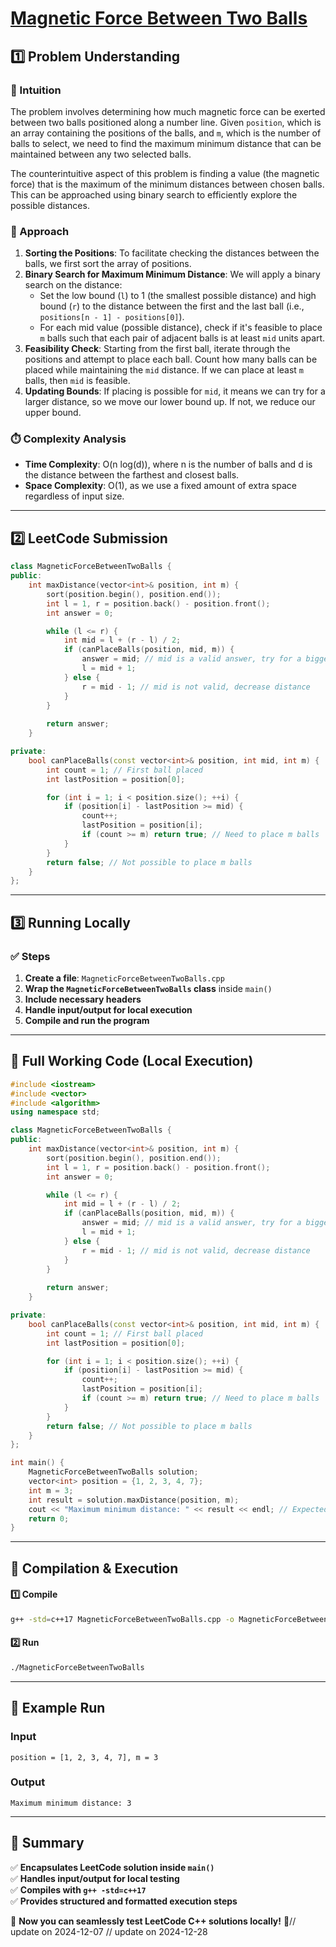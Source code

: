 # **[Magnetic Force Between Two Balls](https://leetcode.com/problems/magnetic-force-between-two-balls/description/)**  

## **1️⃣ Problem Understanding**  
### **📌 Intuition**  
The problem involves determining how much magnetic force can be exerted between two balls positioned along a number line. Given `position`, which is an array containing the positions of the balls, and `m`, which is the number of balls to select, we need to find the maximum minimum distance that can be maintained between any two selected balls. 

The counterintuitive aspect of this problem is finding a value (the magnetic force) that is the maximum of the minimum distances between chosen balls. This can be approached using binary search to efficiently explore the possible distances.

### **🚀 Approach**  
1. **Sorting the Positions**: To facilitate checking the distances between the balls, we first sort the array of positions.
2. **Binary Search for Maximum Minimum Distance**: We will apply a binary search on the distance:
   - Set the low bound (`l`) to 1 (the smallest possible distance) and high bound (`r`) to the distance between the first and the last ball (i.e., `positions[n - 1] - positions[0]`).
   - For each mid value (possible distance), check if it's feasible to place `m` balls such that each pair of adjacent balls is at least `mid` units apart.
3. **Feasibility Check**: Starting from the first ball, iterate through the positions and attempt to place each ball. Count how many balls can be placed while maintaining the `mid` distance. If we can place at least `m` balls, then `mid` is feasible.
4. **Updating Bounds**: If placing is possible for `mid`, it means we can try for a larger distance, so we move our lower bound up. If not, we reduce our upper bound.

### **⏱️ Complexity Analysis**  
- **Time Complexity**: O(n log(d)), where n is the number of balls and d is the distance between the farthest and closest balls.
- **Space Complexity**: O(1), as we use a fixed amount of extra space regardless of input size.

---  

## **2️⃣ LeetCode Submission**  
```cpp
class MagneticForceBetweenTwoBalls {
public:
    int maxDistance(vector<int>& position, int m) {
        sort(position.begin(), position.end());
        int l = 1, r = position.back() - position.front();
        int answer = 0;

        while (l <= r) {
            int mid = l + (r - l) / 2;
            if (canPlaceBalls(position, mid, m)) {
                answer = mid; // mid is a valid answer, try for a bigger distance
                l = mid + 1;
            } else {
                r = mid - 1; // mid is not valid, decrease distance
            }
        }
        
        return answer;
    }

private:
    bool canPlaceBalls(const vector<int>& position, int mid, int m) {
        int count = 1; // First ball placed
        int lastPosition = position[0];

        for (int i = 1; i < position.size(); ++i) {
            if (position[i] - lastPosition >= mid) {
                count++;
                lastPosition = position[i];
                if (count >= m) return true; // Need to place m balls
            }
        }
        return false; // Not possible to place m balls
    }
};  
```  

---  

## **3️⃣ Running Locally**  
### **✅ Steps**  
1. **Create a file**: `MagneticForceBetweenTwoBalls.cpp`  
2. **Wrap the `MagneticForceBetweenTwoBalls` class** inside `main()`  
3. **Include necessary headers**  
4. **Handle input/output for local execution**  
5. **Compile and run the program**  

---  

## **📝 Full Working Code (Local Execution)**  
```cpp
#include <iostream>
#include <vector>
#include <algorithm>
using namespace std;

class MagneticForceBetweenTwoBalls {
public:
    int maxDistance(vector<int>& position, int m) {
        sort(position.begin(), position.end());
        int l = 1, r = position.back() - position.front();
        int answer = 0;

        while (l <= r) {
            int mid = l + (r - l) / 2;
            if (canPlaceBalls(position, mid, m)) {
                answer = mid; // mid is a valid answer, try for a bigger distance
                l = mid + 1;
            } else {
                r = mid - 1; // mid is not valid, decrease distance
            }
        }
        
        return answer;
    }

private:
    bool canPlaceBalls(const vector<int>& position, int mid, int m) {
        int count = 1; // First ball placed
        int lastPosition = position[0];

        for (int i = 1; i < position.size(); ++i) {
            if (position[i] - lastPosition >= mid) {
                count++;
                lastPosition = position[i];
                if (count >= m) return true; // Need to place m balls
            }
        }
        return false; // Not possible to place m balls
    }
};

int main() {
    MagneticForceBetweenTwoBalls solution;
    vector<int> position = {1, 2, 3, 4, 7};
    int m = 3;
    int result = solution.maxDistance(position, m);
    cout << "Maximum minimum distance: " << result << endl; // Expected output: 3
    return 0;
}  
```  

---  

## **🔧 Compilation & Execution**  
#### **1️⃣ Compile**  
```bash
g++ -std=c++17 MagneticForceBetweenTwoBalls.cpp -o MagneticForceBetweenTwoBalls
```  

#### **2️⃣ Run**  
```bash
./MagneticForceBetweenTwoBalls
```  

---  

## **🎯 Example Run**  
### **Input**  
```
position = [1, 2, 3, 4, 7], m = 3
```  
### **Output**  
```
Maximum minimum distance: 3
```  

---  

## **📌 Summary**  
✅ **Encapsulates LeetCode solution inside `main()`**  
✅ **Handles input/output for local testing**  
✅ **Compiles with `g++ -std=c++17`**  
✅ **Provides structured and formatted execution steps**  

🚀 **Now you can seamlessly test LeetCode C++ solutions locally!** 🚀// update on 2024-12-07
// update on 2024-12-28
